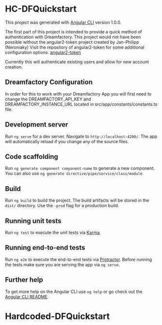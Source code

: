# HC-DFQuickstart

This project was generated with [Angular CLI](https://github.com/angular/angular-cli) version 1.0.0.

The first part of this project is intended to provide a quick method of authentication with Dreamfactory. This project would not have been possible without the angular2-token project created by Jan-Philipp (Neroniaky)
Visit the repository of angular2-token for some additional configuration options. 
[angular2-token](https://github.com/neroniaky/angular2-token) 

Currently this will authenticate existing users and allow for new account creation.

## Dreamfactory Configuration

In order for this to work with your Dreamfactory App you will first need to change the DREAMFACTORY_API_KEY and DREAMFACTORY_INSTANCE_URL located in src/app/constants/constants.ts file. 


## Development server

Run `ng serve` for a dev server. Navigate to `http://localhost:4200/`. The app will automatically reload if you change any of the source files.

## Code scaffolding

Run `ng generate component component-name` to generate a new component. You can also use `ng generate directive/pipe/service/class/module`.

## Build

Run `ng build` to build the project. The build artifacts will be stored in the `dist/` directory. Use the `-prod` flag for a production build.

## Running unit tests

Run `ng test` to execute the unit tests via [Karma](https://karma-runner.github.io).

## Running end-to-end tests

Run `ng e2e` to execute the end-to-end tests via [Protractor](http://www.protractortest.org/).
Before running the tests make sure you are serving the app via `ng serve`.

## Further help

To get more help on the Angular CLI use `ng help` or go check out the [Angular CLI README](https://github.com/angular/angular-cli/blob/master/README.md).

# Hardcoded-DFQuickstart

